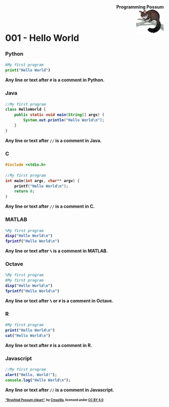 <div align="right"><b>Programming Possum<b></div>
<div align="right"><img align="right" src="brushtail-possum-clipart-md.png" height="75"></img></div>
<br/><br/>
    
# 001 - Hello World

### Python
```python
#My first program
print("Hello World")
```
Any line or text after `#` is a comment in Python.
    
### Java
```java
//My first program
class HelloWorld {
    public static void main(String[] args) {
        System.out.println("Hello World\n"); 
    }
}
```
Any line or text after `//` is a comment in Java.

### C
```c
#include <stdio.h>

//My first program
int main(int argc, char** argv) {
    printf("Hello World\n");
    return 0;
}
```
Any line or text after `//` is a comment in C.

### MATLAB
```matlab
%My first program
disp("Hello World\n")
fprintf("Hello World\n")
```
Any line or text after `%` is a comment in MATLAB.

### Octave
```octave
%My first program
#My first program
disp("Hello World\n")
fprintf("Hello World\n")
```
Any line or text after `%` or `#` is a comment in Octave.

### R
```r
#My first program
print("Hello World\n")
cat("Hello World\n")
```
Any line or text after `#` is a comment in R.

### Javascript
```javascript
//My first program
alert("Hello, World!");
console.log("Hello World\n");
```
Any line or text after `//` is a comment in Javascript.

<sub><sup><a href="https://creazilla.com/nodes/64027-brushtail-possum-clipart">“Brushtail Possum clipart”</a>, by <a href="https://creazilla.com/">Creazilla</a>, licensed under <a href="https://creativecommons.org/licenses/by/4.0/">CC BY 4.0</a></sup></sub>
